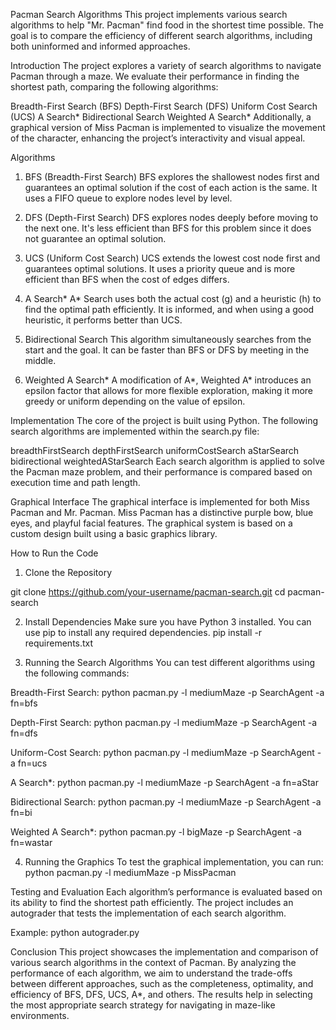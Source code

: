 Pacman Search Algorithms
This project implements various search algorithms to help "Mr. Pacman" find food in the shortest time possible. The goal is to compare the efficiency of different search algorithms, including both uninformed and informed approaches.

Introduction
The project explores a variety of search algorithms to navigate Pacman through a maze. We evaluate their performance in finding the shortest path, comparing the following algorithms:

Breadth-First Search (BFS)
Depth-First Search (DFS)
Uniform Cost Search (UCS)
A Search*
Bidirectional Search
Weighted A Search*
Additionally, a graphical version of Miss Pacman is implemented to visualize the movement of the character, enhancing the project’s interactivity and visual appeal.

Algorithms
1. BFS (Breadth-First Search)
BFS explores the shallowest nodes first and guarantees an optimal solution if the cost of each action is the same. It uses a FIFO queue to explore nodes level by level.

2. DFS (Depth-First Search)
DFS explores nodes deeply before moving to the next one. It's less efficient than BFS for this problem since it does not guarantee an optimal solution.

3. UCS (Uniform Cost Search)
UCS extends the lowest cost node first and guarantees optimal solutions. It uses a priority queue and is more efficient than BFS when the cost of edges differs.

4. A Search*
A* Search uses both the actual cost (g) and a heuristic (h) to find the optimal path efficiently. It is informed, and when using a good heuristic, it performs better than UCS.

5. Bidirectional Search
This algorithm simultaneously searches from the start and the goal. It can be faster than BFS or DFS by meeting in the middle.

6. Weighted A Search*
A modification of A*, Weighted A* introduces an epsilon factor that allows for more flexible exploration, making it more greedy or uniform depending on the value of epsilon.

Implementation
The core of the project is built using Python. The following search algorithms are implemented within the search.py file:

breadthFirstSearch
depthFirstSearch
uniformCostSearch
aStarSearch
bidirectional
weightedAStarSearch
Each search algorithm is applied to solve the Pacman maze problem, and their performance is compared based on execution time and path length.

Graphical Interface
The graphical interface is implemented for both Miss Pacman and Mr. Pacman. Miss Pacman has a distinctive purple bow, blue eyes, and playful facial features. The graphical system is based on a custom design built using a basic graphics library.

How to Run the Code
1. Clone the Repository

git clone https://github.com/your-username/pacman-search.git
cd pacman-search

2. Install Dependencies
Make sure you have Python 3 installed. You can use pip to install any required dependencies.
pip install -r requirements.txt

3. Running the Search Algorithms
You can test different algorithms using the following commands:

Breadth-First Search:
python pacman.py -l mediumMaze -p SearchAgent -a fn=bfs

Depth-First Search:
python pacman.py -l mediumMaze -p SearchAgent -a fn=dfs

Uniform-Cost Search:
python pacman.py -l mediumMaze -p SearchAgent -a fn=ucs

A Search*:
python pacman.py -l mediumMaze -p SearchAgent -a fn=aStar

Bidirectional Search:
python pacman.py -l mediumMaze -p SearchAgent -a fn=bi

Weighted A Search*:
python pacman.py -l bigMaze -p SearchAgent -a fn=wastar

4. Running the Graphics
To test the graphical implementation, you can run:
python pacman.py -l mediumMaze -p MissPacman

Testing and Evaluation
Each algorithm’s performance is evaluated based on its ability to find the shortest path efficiently. The project includes an autograder that tests the implementation of each search algorithm.

Example:
python autograder.py

Conclusion
This project showcases the implementation and comparison of various search algorithms in the context of Pacman. By analyzing the performance of each algorithm, we aim to understand the trade-offs between different approaches, such as the completeness, optimality, and efficiency of BFS, DFS, UCS, A*, and others. The results help in selecting the most appropriate search strategy for navigating in maze-like environments.
